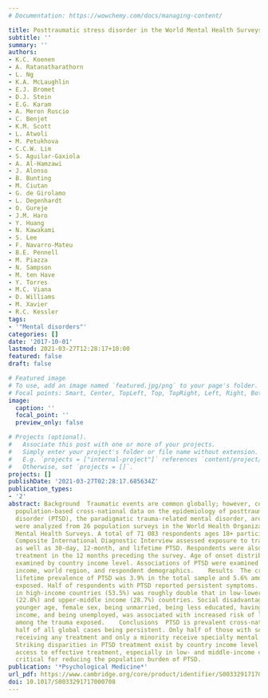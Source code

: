 ```yaml
---
# Documentation: https://wowchemy.com/docs/managing-content/

title: Posttraumatic stress disorder in the World Mental Health Surveys
subtitle: ''
summary: ''
authors:
- K.C. Koenen
- A. Ratanatharathorn
- L. Ng
- K.A. McLaughlin
- E.J. Bromet
- D.J. Stein
- E.G. Karam
- A. Meron Ruscio
- C. Benjet
- K.M. Scott
- L. Atwoli
- M. Petukhova
- C.C.W. Lim
- S. Aguilar-Gaxiola
- A. Al-Hamzawi
- J. Alonso
- B. Bunting
- M. Ciutan
- G. de Girolamo
- L. Degenhardt
- O. Gureje
- J.M. Haro
- Y. Huang
- N. Kawakami
- S. Lee
- F. Navarro-Mateu
- B.E. Pennell
- M. Piazza
- N. Sampson
- M. ten Have
- Y. Torres
- M.C. Viana
- D. Williams
- M. Xavier
- R.C. Kessler
tags: 
- '"Mental disorders"'
categories: []
date: '2017-10-01'
lastmod: 2021-03-27T12:28:17+10:00
featured: false
draft: false

# Featured image
# To use, add an image named `featured.jpg/png` to your page's folder.
# Focal points: Smart, Center, TopLeft, Top, TopRight, Left, Right, BottomLeft, Bottom, BottomRight.
image:
  caption: ''
  focal_point: ''
  preview_only: false

# Projects (optional).
#   Associate this post with one or more of your projects.
#   Simply enter your project's folder or file name without extension.
#   E.g. `projects = ["internal-project"]` references `content/project/deep-learning/index.md`.
#   Otherwise, set `projects = []`.
projects: []
publishDate: '2021-03-27T02:28:17.685634Z'
publication_types:
- '2'
abstract: Background  Traumatic events are common globally; however, comprehensive
  population-based cross-national data on the epidemiology of posttraumatic stress
  disorder (PTSD), the paradigmatic trauma-related mental disorder, are lacking.    Methods  Data
  were analyzed from 26 population surveys in the World Health Organization World
  Mental Health Surveys. A total of 71 083 respondents ages 18+ participated. The
  Composite International Diagnostic Interview assessed exposure to traumatic events
  as well as 30-day, 12-month, and lifetime PTSD. Respondents were also assessed for
  treatment in the 12 months preceding the survey. Age of onset distributions were
  examined by country income level. Associations of PTSD were examined with country
  income, world region, and respondent demographics.    Results  The cross-national
  lifetime prevalence of PTSD was 3.9% in the total sample and 5.6% among the trauma
  exposed. Half of respondents with PTSD reported persistent symptoms. Treatment seeking
  in high-income countries (53.5%) was roughly double that in low-lower middle income
  (22.8%) and upper-middle income (28.7%) countries. Social disadvantage, including
  younger age, female sex, being unmarried, being less educated, having lower household
  income, and being unemployed, was associated with increased risk of lifetime PTSD
  among the trauma exposed.    Conclusions  PTSD is prevalent cross-nationally, with
  half of all global cases being persistent. Only half of those with severe PTSD report
  receiving any treatment and only a minority receive specialty mental health care.
  Striking disparities in PTSD treatment exist by country income level. Increasing
  access to effective treatment, especially in low- and middle-income countries, remains
  critical for reducing the population burden of PTSD.
publication: '*Psychological Medicine*'
url_pdf: https://www.cambridge.org/core/product/identifier/S0033291717000708/type/journal_article
doi: 10.1017/S0033291717000708
---
```

